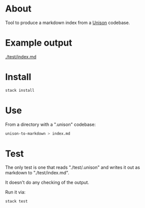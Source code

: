 # About

Tool to produce a markdown index from a [Unison](https://www.unisonweb.org/) codebase.

# Example output

[./test/index.md](./test/index.md)

# Install

```sh
stack install
```

# Use

From a directory with a ".unison" codebase:
```sh
unison-to-markdown > index.md
```

# Test

The only test is one that reads "./test/.unison" and writes it out as markdown to "./test/index.md".

It doesn't do any checking of the output.

Run it via:
```sh
stack test
```
